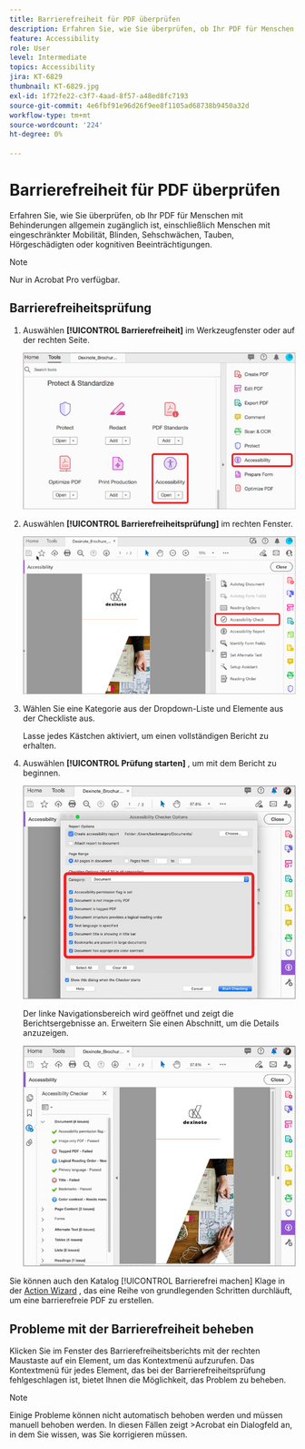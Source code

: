 ```yaml
---
title: Barrierefreiheit für PDF überprüfen
description: Erfahren Sie, wie Sie überprüfen, ob Ihr PDF für Menschen mit Behinderungen allgemein zugänglich ist
feature: Accessibility
role: User
level: Intermediate
topics: Accessibility
jira: KT-6829
thumbnail: KT-6829.jpg
exl-id: 1f72fe22-c3f7-4aad-8f57-a48ed8fc7193
source-git-commit: 4e6fbf91e96d26f9ee8f1105ad68738b9450a32d
workflow-type: tm+mt
source-wordcount: '224'
ht-degree: 0%

---
```


# Barrierefreiheit für PDF überprüfen

Erfahren Sie, wie Sie überprüfen, ob Ihr PDF für Menschen mit Behinderungen allgemein zugänglich ist, einschließlich Menschen mit eingeschränkter Mobilität, Blinden, Sehschwächen, Tauben, Hörgeschädigten oder kognitiven Beeinträchtigungen.

>[!NOTE]
>
>Nur in Acrobat Pro verfügbar.

## Barrierefreiheitsprüfung

1. Auswählen **[!UICONTROL Barrierefreiheit]** im Werkzeugfenster oder auf der rechten Seite.

   ![Barrierefreiheit - Schritt 1](../assets/Accessibility_1.png)

1. Auswählen **[!UICONTROL Barrierefreiheitsprüfung]** im rechten Fenster.

   ![Barrierefreiheit - Schritt 2](../assets/Accessibility_2.png)

1. Wählen Sie eine Kategorie aus der Dropdown-Liste und Elemente aus der Checkliste aus.

   Lasse jedes Kästchen aktiviert, um einen vollständigen Bericht zu erhalten.

1. Auswählen **[!UICONTROL Prüfung starten]** , um mit dem Bericht zu beginnen.

   ![Barrierefreiheit - Schritt 3](../assets/Accessibility_3.png)

   Der linke Navigationsbereich wird geöffnet und zeigt die Berichtsergebnisse an. Erweitern Sie einen Abschnitt, um die Details anzuzeigen.

   ![Barrierefreiheit - Schritt 4](../assets/Accessibility_4.png)

Sie können auch den Katalog [!UICONTROL Barrierefrei machen] Klage in der [Action Wizard](https://experienceleague.adobe.com/docs/document-cloud-learn/acrobat-learning/advanced-tasks/action.html) , das eine Reihe von grundlegenden Schritten durchläuft, um eine barrierefreie PDF zu erstellen.

## Probleme mit der Barrierefreiheit beheben

Klicken Sie im Fenster des Barrierefreiheitsberichts mit der rechten Maustaste auf ein Element, um das Kontextmenü aufzurufen. Das Kontextmenü für jedes Element, das bei der Barrierefreiheitsprüfung fehlgeschlagen ist, bietet Ihnen die Möglichkeit, das Problem zu beheben.

>[!NOTE]
>
>Einige Probleme können nicht automatisch behoben werden und müssen manuell behoben werden. In diesen Fällen zeigt >Acrobat ein Dialogfeld an, in dem Sie wissen, was Sie korrigieren müssen.